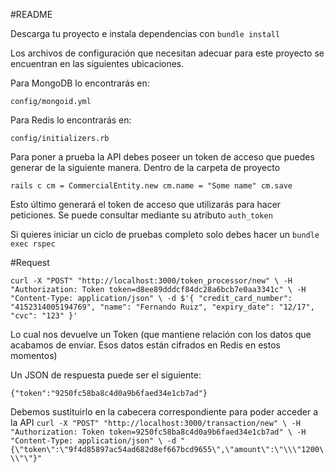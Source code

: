 #README

Descarga tu proyecto e instala dependencias con
`bundle install`

Los archivos de configuración que necesitan adecuar para este proyecto se encuentran en las siguientes ubicaciones.

Para MongoDB lo encontrarás en:

`config/mongoid.yml`

Para Redis lo encontrarás en:

`config/initializers.rb`

Para poner a prueba la API debes poseer un token de acceso que puedes generar de la siguiente manera. Dentro de la carpeta de proyecto

`rails c
 cm = CommercialEntity.new
 cm.name = "Some name"
 cm.save`

 Esto último generará el token de acceso que utilizarás para hacer peticiones. Se puede consultar mediante su atributo `auth_token`

 Si quieres iniciar un ciclo de pruebas completo solo debes hacer un
 `bundle exec rspec`

#Request

`curl -X "POST" "http://localhost:3000/token_processor/new" \
     -H "Authorization: Token token=d8ee89dddcf84dc28a6bcb7e0aa3341c" \
     -H "Content-Type: application/json" \
     -d $'{
"credit_card_number": "4152314005194769",
"name": "Fernando Ruiz",
"expiry_date": "12/17",
"cvc": "123"
}'
`

Lo cual nos devuelve un Token (que mantiene relación con los datos que acabamos de enviar. Esos datos están cifrados en Redis en estos momentos)

Un JSON de respuesta puede ser el siguiente:

`{"token":"9250fc58ba8c4d0a9b6faed34e1cb7ad"}`

Debemos sustituirlo en la cabecera correspondiente para poder acceder a la API
`curl -X "POST" "http://localhost:3000/transaction/new" \
     -H "Authorization: Token token=9250fc58ba8c4d0a9b6faed34e1cb7ad" \
     -H "Content-Type: application/json" \
     -d "{\"token\":\"9f4d85897ac54ad682d8ef667bcd9655\",\"amount\":\"\\\"1200\\\"\"}"`
